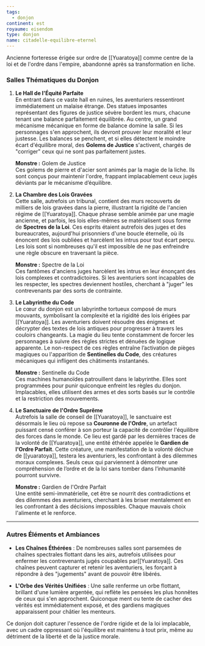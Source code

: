 ```yaml
---
tags:
  - donjon
continent: est
royaume: eisendom
type: donjon
name: citadelle-equilibre-eternel
---
```


Ancienne forteresse érigée sur ordre de [[Yuaratoya]] comme centre de la loi et de l'ordre dans l'empire, abandonné après sa transformation en liche.

### Salles Thématiques du Donjon

1. **Le Hall de l'Équité Parfaite**  
    En entrant dans ce vaste hall en ruines, les aventuriers ressentiront immédiatement un malaise étrange. Des statues imposantes représentant des figures de justice sévère bordent les murs, chacune tenant une balance parfaitement équilibrée. Au centre, un grand mécanisme mécanique en forme de balance domine la salle. Si les personnages s'en approchent, ils devront prouver leur moralité et leur justesse. Les balances se penchent, et si elles détectent le moindre écart d'équilibre moral, des **Golems de Justice** s'activent, chargés de "corriger" ceux qui ne sont pas parfaitement justes.
    
    **Monstre :** Golem de Justice  
    Ces golems de pierre et d'acier sont animés par la magie de la liche. Ils sont conçus pour maintenir l'ordre, frappant implacablement ceux jugés déviants par le mécanisme d’équilibre.
    
2. **La Chambre des Lois Gravées**  
    Cette salle, autrefois un tribunal, contient des murs recouverts de milliers de lois gravées dans la pierre, illustrant la rigidité de l'ancien régime de [[Yuaratoya]]. Chaque phrase semble animée par une magie ancienne, et parfois, les lois elles-mêmes se matérialisent sous forme de **Spectres de la Loi**. Ces esprits étaient autrefois des juges et des bureaucrates, aujourd'hui prisonniers d'une boucle éternelle, où ils énoncent des lois oubliées et harcèlent les intrus pour tout écart perçu. Les lois sont si nombreuses qu'il est impossible de ne pas enfreindre une règle obscure en traversant la pièce.
    
    **Monstre :** Spectre de la Loi  
    Ces fantômes d'anciens juges harcèlent les intrus en leur énonçant des lois complexes et contradictoires. Si les aventuriers sont incapables de les respecter, les spectres deviennent hostiles, cherchant à "juger" les contrevenants par des sorts de contrainte.
    
3. **Le Labyrinthe du Code**  
    Le cœur du donjon est un labyrinthe tortueux composé de murs mouvants, symbolisant la complexité et la rigidité des lois érigées par [[Yuaratoya]]. Les aventuriers doivent résoudre des énigmes et décrypter des textes de lois antiques pour progresser à travers les couloirs changeants. La magie du lieu tente constamment de forcer les personnages à suivre des règles strictes et dénuées de logique apparente. Le non-respect de ces règles entraîne l’activation de pièges magiques ou l'apparition de **Sentinelles du Code**, des créatures mécaniques qui infligent des châtiments instantanés.
    
    **Monstre :** Sentinelle du Code  
    Ces machines humanoïdes patrouillent dans le labyrinthe. Elles sont programmées pour punir quiconque enfreint les règles du donjon. Implacables, elles utilisent des armes et des sorts basés sur le contrôle et la restriction des mouvements.
    
4. **Le Sanctuaire de l'Ordre Suprême**  
    Autrefois la salle de conseil de [[Yuaratoya]], le sanctuaire est désormais le lieu où repose sa **Couronne de l'Ordre**, un artefact puissant censé conférer à son porteur la capacité de contrôler l'équilibre des forces dans le monde. Ce lieu est gardé par les dernières traces de la volonté de [[Yuaratoya]], une entité éthérée appelée le **Gardien de l'Ordre Parfait**. Cette créature, une manifestation de la volonté déchue de [[yuaratoya]], testera les aventuriers, les confrontant à des dilemmes moraux complexes. Seuls ceux qui parviennent à démontrer une compréhension de l’ordre et de la loi sans tomber dans l’inhumanité pourront survivre.
    
    **Monstre :** Gardien de l'Ordre Parfait  
    Une entité semi-immatérielle, cet être se nourrit des contradictions et des dilemmes des aventuriers, cherchant à les briser mentalement en les confrontant à des décisions impossibles. Chaque mauvais choix l'alimente et le renforce.
    

---

### Autres Éléments et Ambiances

- **Les Chaînes Éthérées** : De nombreuses salles sont parsemées de chaînes spectrales flottant dans les airs, autrefois utilisées pour enfermer les contrevenants jugés coupables par[[Yuaratoya]]. Ces chaînes peuvent capturer et retenir les aventuriers, les forçant à répondre à des "jugements" avant de pouvoir être libérés.
    
- **L'Orbe des Vérités Unifiées** : Une salle renferme un orbe flottant, brillant d'une lumière argentée, qui reflète les pensées les plus honnêtes de ceux qui s'en approchent. Quiconque ment ou tente de cacher des vérités est immédiatement exposé, et des gardiens magiques apparaissent pour châtier les menteurs.
    

Ce donjon doit capturer l'essence de l'ordre rigide et de la loi implacable, avec un cadre oppressant où l'équilibre est maintenu à tout prix, même au détriment de la liberté et de la justice morale.